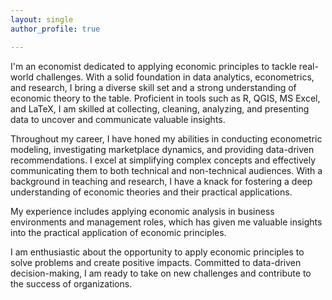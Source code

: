 ```yaml
---
layout: single
author_profile: true

---
```


I'm an economist dedicated to applying economic principles to tackle real-world challenges. With a solid foundation in data analytics, econometrics, and research, I bring a diverse skill set and a strong understanding of economic theory to the table. Proficient in tools such as R, QGIS, MS Excel, and LaTeX, I am skilled at collecting, cleaning, analyzing, and presenting data to uncover and communicate valuable insights.

Throughout my career, I have honed my abilities in conducting econometric modeling, investigating marketplace dynamics, and providing data-driven recommendations. I excel at simplifying complex concepts and effectively communicating them to both technical and non-technical audiences. With a background in teaching and research, I have a knack for fostering a deep understanding of economic theories and their practical applications.

My experience includes applying economic analysis in business environments and management roles, which has given me valuable insights into the practical application of economic principles.

I am enthusiastic about the opportunity to apply economic principles to solve problems and create positive impacts. Committed to data-driven decision-making, I am ready to take on new challenges and contribute to the success of organizations.